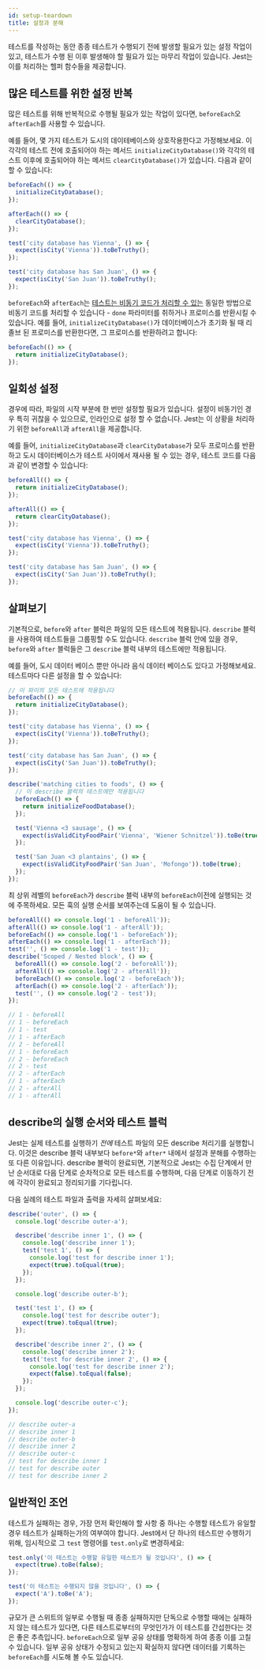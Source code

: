 ```yaml
---
id: setup-teardown
title: 설정과 분해
---
```


테스트를 작성하는 동안 종종 테스트가 수행되기 전에 발생할 필요가 있는 설정 작업이 있고, 테스트가 수행 된 이후 발생해야 할 필요가 있는 마무리 작업이 있습니다. Jest는 이를 처리하는 헬퍼 함수들을 제공합니다.

## 많은 테스트를 위한 설정 반복

많은 테스트를 위해 반복적으로 수행될 필요가 있는 작업이 있다면, `beforeEach`오 `afterEach`를 사용할 수 있습니다.

예를 들어, 몇 가지 테스트가 도시의 데이테베이스와 상호작용한다고 가정해보세요. 이 각각의 테스트 전에 호출되어야 하는 메서드 `initializeCityDatabase()`와 각각의 테스트 이후에 호출되어야 하는 메서드 `clearCityDatabase()`가 있습니다. 다음과 같이 할 수 있습니다:

```js
beforeEach(() => {
  initializeCityDatabase();
});

afterEach(() => {
  clearCityDatabase();
});

test('city database has Vienna', () => {
  expect(isCity('Vienna')).toBeTruthy();
});

test('city database has San Juan', () => {
  expect(isCity('San Juan')).toBeTruthy();
});
```

`beforeEach`와 `afterEach`는 [테스트는 비동기 코드가 처리할 수 있는](TestingAsyncCode.md) 동일한 방법으로 비동기 코드를 처리할 수 있습니다 - `done` 파라미터를 취하거나 프로미스를 반환시킬 수 있습니다. 예를 들어,  `initializeCityDatabase()`가 데이터베이스가 초기화 될 때 리졸브 된 프로미스를 반환한다면, 그 프로미스를 반환하려고 합니다:

```js
beforeEach(() => {
  return initializeCityDatabase();
});
```

## 일회성 설정

경우에 따라, 파일의 시작 부분에 한 번만 설정할 필요가 있습니다. 설정이 비동기인 경우 특히 귀찮을 수 있으므로, 인라인으로 설정 할 수 없습니다. Jest는 이 상황을 처리하기 위한 `beforeAll`과 `afterAll`을 제공합니다.

예를 들어, `initializeCityDatabase`과 `clearCityDatabase`가 모두 프로미스를 반환하고 도시 데이터베이스가 테스트 사이에서 재사용 될 수 있는 경우, 테스트 코드를 다음과 같이 변경할 수 있습니다:

```js
beforeAll(() => {
  return initializeCityDatabase();
});

afterAll(() => {
  return clearCityDatabase();
});

test('city database has Vienna', () => {
  expect(isCity('Vienna')).toBeTruthy();
});

test('city database has San Juan', () => {
  expect(isCity('San Juan')).toBeTruthy();
});
```

## 살펴보기

기본적으로, `before`와 `after` 블럭은 파일의 모든 테스트에 적용됩니다. `describe` 블럭을 사용하여 테스트들을 그룹핑할 수도 있습니다. `describe` 블럭 안에 있을 경우, `before`와 `after` 블럭들은 그 `describe` 블럭 내부의 테스트에만 적용됩니다.

예를 들어, 도시 데이터 베이스 뿐만 아니라 음식 데이터 베이스도 있다고 가정해보세요. 테스트마다 다른 설정을 할 수 있습니다:

```js
// 이 파이의 모든 테스트에 적용됩니다
beforeEach(() => {
  return initializeCityDatabase();
});

test('city database has Vienna', () => {
  expect(isCity('Vienna')).toBeTruthy();
});

test('city database has San Juan', () => {
  expect(isCity('San Juan')).toBeTruthy();
});

describe('matching cities to foods', () => {
  // 이 describe 블럭의 테스트에만 적용됩니다
  beforeEach(() => {
    return initializeFoodDatabase();
  });

  test('Vienna <3 sausage', () => {
    expect(isValidCityFoodPair('Vienna', 'Wiener Schnitzel')).toBe(true);
  });

  test('San Juan <3 plantains', () => {
    expect(isValidCityFoodPair('San Juan', 'Mofongo')).toBe(true);
  });
});
```

최 상위 레벨의 `beforeEach`가 `describe` 블럭 내부의 `beforeEach`이전에 실행되는 것에 주목하세요. 모든 훅의 실행 순서를 보여주는데 도움이 될 수 있습니다.

```js
beforeAll(() => console.log('1 - beforeAll'));
afterAll(() => console.log('1 - afterAll'));
beforeEach(() => console.log('1 - beforeEach'));
afterEach(() => console.log('1 - afterEach'));
test('', () => console.log('1 - test'));
describe('Scoped / Nested block', () => {
  beforeAll(() => console.log('2 - beforeAll'));
  afterAll(() => console.log('2 - afterAll'));
  beforeEach(() => console.log('2 - beforeEach'));
  afterEach(() => console.log('2 - afterEach'));
  test('', () => console.log('2 - test'));
});

// 1 - beforeAll
// 1 - beforeEach
// 1 - test
// 1 - afterEach
// 2 - beforeAll
// 1 - beforeEach
// 2 - beforeEach
// 2 - test
// 2 - afterEach
// 1 - afterEach
// 2 - afterAll
// 1 - afterAll
```

## describe의 실행 순서와 테스트 블럭

Jest는 실제 테스트를 실행하기 _전에_ 테스트 파일의 모든 describe 처리기를 실행합니다. 이것은 describe 블럭 내부보다 `before*`와 `after*` 내에서 설정과 분해를 수행하는 또 다른 이유입니다. describe 블럭이 완료되면, 기본적으로 Jest는 수집 단계에서 만난 순서대로 다음 단계로 순차적으로 모든 테스트를 수행하며, 다음 단계로 이동하기 전에 각각이 완료되고 정리되기를 기다립니다.

다음 실례의 테스트 파일과 출력을 자세히 살펴보세요:

```js
describe('outer', () => {
  console.log('describe outer-a');

  describe('describe inner 1', () => {
    console.log('describe inner 1');
    test('test 1', () => {
      console.log('test for describe inner 1');
      expect(true).toEqual(true);
    });
  });

  console.log('describe outer-b');

  test('test 1', () => {
    console.log('test for describe outer');
    expect(true).toEqual(true);
  });

  describe('describe inner 2', () => {
    console.log('describe inner 2');
    test('test for describe inner 2', () => {
      console.log('test for describe inner 2');
      expect(false).toEqual(false);
    });
  });

  console.log('describe outer-c');
});

// describe outer-a
// describe inner 1
// describe outer-b
// describe inner 2
// describe outer-c
// test for describe inner 1
// test for describe outer
// test for describe inner 2
```

## 일반적인 조언

테스트가 실패하는 경우, 가장 먼저 확인해야 할 사항 중 하나는 수행할 테스트가 유일할 경우 테스트가 실패하는가의 여부여야 합니다. Jest에서 단 하나의 테스트만 수행하기 위해, 임시적으로 그 `test` 명령어를 `test.only`로 변경하세요:

```js
test.only('이 테스트는 수행할 유일한 테스트가 될 것입니다', () => {
  expect(true).toBe(false);
});

test('이 테스트는 수행되지 않을 것입니다', () => {
  expect('A').toBe('A');
});
```

규모가 큰 스위트의 일부로 수행될 때 종종 실패하지만 단독으로 수행할 때에는 실패하지 않는 테스트가 있다면, 다른 테스트로부터의 무엇인가가 이 테스트를 간섭한다는 것은 좋은 추측입니다. `beforeEach`으로 일부 공유 상태를 명확하게 하여 종종 이를 고칠 수 있습니다. 일부 공유 상태가 수정되고 있는지 확실하지 않다면 데이터를 기록하는 `beforeEach`를 시도해 볼 수도 있습니다.
